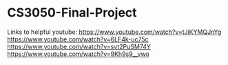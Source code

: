# CS3050-Final-Project

Links to helpful youtube:
https://www.youtube.com/watch?v=tJiKYMQJnYg
https://www.youtube.com/watch?v=6LF4k-uc75c
https://www.youtube.com/watch?v=svt2PuSM74Y
https://www.youtube.com/watch?v=9Kh9s9__ywo
